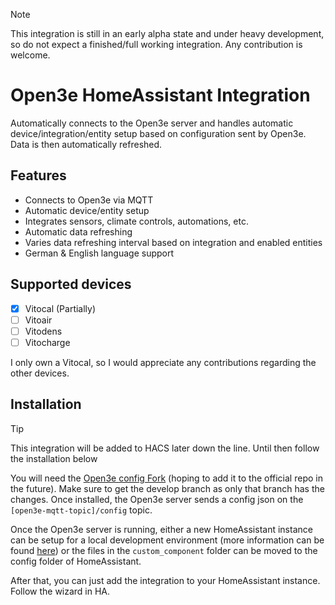 > [!NOTE] 
> This integration is still in an early alpha state and under heavy development, so do not expect a finished/full working integration. Any contribution is welcome.

# Open3e HomeAssistant Integration

Automatically connects to the Open3e server and handles automatic device/integration/entity setup based on configuration
sent by Open3e. Data is then automatically refreshed.

## Features

- Connects to Open3e via MQTT
- Automatic device/entity setup
- Integrates sensors, climate controls, automations, etc.
- Automatic data refreshing
- Varies data refreshing interval based on integration and enabled entities
- German & English language support

## Supported devices

- [x] Vitocal (Partially)
- [ ] Vitoair
- [ ] Vitodens
- [ ] Vitocharge

I only own a Vitocal, so I would appreciate any contributions regarding the other devices.

## Installation

> [!TIP]
> This integration will be added to HACS later down the line. Until then follow the installation below

You will need the [Open3e config Fork](https://github.com/MojoOli/open3e-config/tree/develop) (hoping to add it to the
official repo in the future). Make sure to get the develop branch as only that branch has the changes. Once installed,
the Open3e server sends a config json on the `[open3e-mqtt-topic]/config` topic.

Once the Open3e server is running, either a new HomeAssistant instance can be setup for a local
development environment (more information can be
found [here](https://github.com/ludeeus/integration_blueprint?tab=readme-ov-file#how)) or the files in the
`custom_component` folder can be moved to the config folder of HomeAssistant.

After that, you can just add the integration to your HomeAssistant instance. Follow the wizard in HA.
